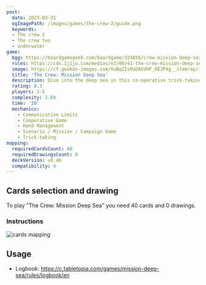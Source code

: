 ```yaml
---
post:
  date: 2023-03-31
  ogImagePath: /images/games/the-crew-2/guide.png
  keywords:
  - The crew 2
  - The crew two
  - underwater
game:
  bgg: https://boardgamegeek.com/boardgame/324856/crew-mission-deep-sea
  rules: https://cdn.1j1ju.com/medias/e3/06/41-the-crew-mission-deep-sea-rulebook.pdf
  image: https://cf.geekdo-images.com/VuBqZ1sMaDAVVHF_OEJP4g__itemrep/img/tgB3g7PECxG14yQ0FkMiMaXaOFE=/fit-in/246x300/filters:strip_icc()/pic5988903.jpg
  title: 'The Crew: Mission Deep Sea'
  description: Dive into the deep sea in this co-operative trick-taking game. 
  rating: 8.3
  players: 2-5
  complexity: 2.04
  time: '20'
  mechanics:
    - Communication Limits
    - Cooperative Game
    - Hand Management
    - Scenario / Mission / Campaign Game
    - Trick-taking 
mapping:
  requiredCardsCount: 40
  requiredDrawingsCount: 0
  deckVersion: v0.4b
  compatibility: 4
---
```


## Cards selection and drawing

To play "The Crew: Mission Deep Sea" you need 40 cards and 0 drawings.

### Instructions

![cards mapping](/images/games/the-crew-2/guide.png)

## Usage

- Logbook: <https://c.tabletopia.com/games/mission-deep-sea/rules/logbook/en>
